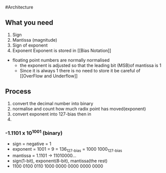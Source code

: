 #Architecture
## What you need
1. Sign
2. Mantissa (magnitude)
3. Sign of exponent
4. Exponent
Exponent is stored in [[Bias Notation]] 
- floating point numbers are normally normalised
	- the exponent is adjusted so that the leading bit (MSB)of mantissa is 1
	- Since it is always 1 there is no need to store it
be careful of [[OverFlow and Underflow]]

## Process
1. convert the decimal number into binary
2. normalise and count how much radix point has moved(exponent)
3. convert exponent into 127-bias then in
4. 

### -1.1101 x 10<sup>1001</sup>  (binary)
- sign = negative = 1
- exponent = 1001 = 9 = 136<sub>127-bias</sub> = 1000 1000<sub>127-bias</sub> 
- mantissa = 1.1101 -> 11010000...
- sign(1-bit), exponent(8-bit), mantissa(the rest)
- 1100 0100 0110 1000 0000 0000 0000 0000